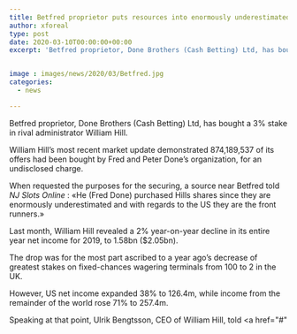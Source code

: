 ```yaml
---
title: Betfred proprietor puts resources into enormously underestimated William Hill
author: xforeal 
type: post
date: 2020-03-10T00:00:00+00:00
excerpt: 'Betfred proprietor, Done Brothers (Cash Betting) Ltd, has bought a 3&amp;percnt; stake in rival administrator William Hill '


image : images/news/2020/03/Betfred.jpg
categories:
  - news

---
```

Betfred proprietor, Done Brothers (Cash Betting) Ltd, has bought a 3&percnt; stake in rival administrator William Hill. 

William Hill&#8217;s most recent market update demonstrated 874,189,537 of its offers had been bought by Fred and Peter Done&#8217;s organization, for an undisclosed charge. 

When requested the purposes for the securing, a source near Betfred told _NJ Slots Online_ : &#171;He (Fred Done) purchased Hills shares since they are enormously underestimated and with regards to the US they are the front runners.&#187; 

Last month, William Hill revealed a 2&percnt; year-on-year decline in its entire year net income for 2019, to 1.58bn ($2.05bn). 

The drop was for the most part ascribed to a year ago&#8217;s decrease of greatest stakes on fixed-chances wagering terminals from 100 to 2 in the UK. 

However, US net income expanded 38&percnt; to 126.4m, while income from the remainder of the world rose 71&percnt; to 257.4m. 

Speaking at that point, Ulrik Bengtsson, CEO of William Hill, told <a href="#"